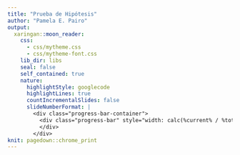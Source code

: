 ```yaml
---
title: "Prueba de Hipótesis"
author: "Pamela E. Pairo"
output:
  xaringan::moon_reader:
    css: 
      - css/mytheme.css
      - css/mytheme-font.css
    lib_dir: libs
    seal: false
    self_contained: true
    nature:
      highlightStyle: googlecode
      highlightLines: true
      countIncrementalSlides: false
      slideNumberFormat: |
        <div class="progress-bar-container">
          <div class="progress-bar" style="width: calc(%current% / %total% * 100%);">
          </div>
        </div>
knit: pagedown::chrome_print
---
```

